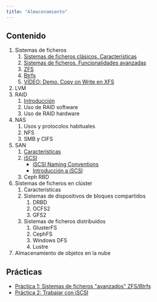 ```yaml
---
title: "Almacenamiento"
---
```


## Contenido

1. Sistemas de ficheros
    1. [Sistemas de ficheros clásicos. Características](https://github.com/albertomolina/beamer-focus/raw/main/sist-ficheros.pdf)
	1. [Sistemas de ficheros. Funcionalidades avanzadas](https://github.com/albertomolina/beamer-focus/raw/main/sist-ficheros-2.pdf)
	1. [ZFS](https://github.com/albertomolina/beamer-focus/raw/main/zfs.pdf)
	1. [Btrfs](https://github.com/albertomolina/beamer-focus/raw/main/btrfs.pdf)
	1. [VÍDEO: Demo. Copy on Write en XFS](https://youtu.be/sfcbHu5_in4)
1. LVM
1. RAID
    1. [Introducción](https://github.com/albertomolina/beamer-focus/raw/main/raid.pdf)
    1. Uso de RAID software
    1. Uso de RAID hardware
1. NAS
    1. Usos y protocolos habituales
	1. NFS
	1. SMB y CIFS
1. SAN
    1. [Características](https://github.com/albertomolina/beamer-focus/raw/main/san.pdf)
    1. [iSCSI](https://github.com/albertomolina/beamer-focus/raw/main/iscsi.pdf)
		* [iSCSI Naming Conventions](https://docs.vmware.com/en/VMware-vSphere/5.5/com.vmware.vsphere.storage.doc/GUID-686D92B6-A2B2-4944-8718-F1B74F6A2C53.html)
        * [Introducción a iSCSI](iscsi.html)
	1. Ceph RBD
1. Sistemas de ficheros en clúster
    1. Características
	1. Sistemas de dispositivos de bloques compartidos
	    1. DRBD
	    1. OCFS2
		1. GFS2
	1. Sistemas de ficheros distribuidos
	    1. GlusterFS
		1. CephFS
		1. Windows DFS
		1. Lustre
1. Almacenamiento de objetos en la nube

## Prácticas

* [Práctica 1: Sistemas de ficheros "avanzados" ZFS/Btrfs](practica1.html)
* [Práctica 2: Trabajar con iSCSI](practica2.html)